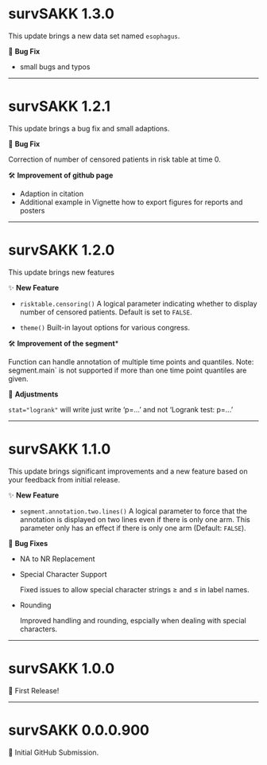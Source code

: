 # survSAKK 1.3.0

This update brings a new data set named `esophagus`.

🐛  **Bug Fix**

- small bugs and typos

--------------------------------------------------------------------------------

# survSAKK 1.2.1

This update brings a bug fix and small adaptions. 

🐛  **Bug Fix**
  
Correction of number of censored patients in risk table at time 0.

🛠️ **Improvement of github page**
  
- Adaption in citation
- Additional example in Vignette how to export figures for reports and posters

--------------------------------------------------------------------------------

# survSAKK 1.2.0

This update brings new features

✨  **New Feature**

- `risktable.censoring()` A logical parameter indicating whether to display number of censored patients. Default is set to `FALSE`.

- `theme()` Built-in layout options for various congress.


🛠️ **Improvement of the segment***

Function can handle annotation of  multiple time points and quantiles. Note: segment.main` is not supported if more than one time point quantiles are given.

🎨 **Adjustments**

`stat="logrank"` will write just write ‘p=...’ and not ‘Logrank test: p=...’

--------------------------------------------------------------------------------

# survSAKK 1.1.0

This update brings significant improvements and a new feature based on your feedback from initial release. 

✨  **New Feature**

- `segment.annotation.two.lines()` A logical parameter to force that the annotation is displayed on two lines even if there is only one arm. This parameter only has an effect if there is only one arm (Default: `FALSE`).

🐛  **Bug Fixes**

- NA to NR Replacement

- Special Character Support
  
  Fixed  issues to allow special character strings ≥ and ≤ in label names.
  
- Rounding

  Improved handling and rounding, espcially when dealing with special characters.

--------------------------------------------------------------------------------

# survSAKK 1.0.0

🎉 First Release!

--------------------------------------------------------------------------------

# survSAKK 0.0.0.900

🚩 Initial GitHub Submission.
